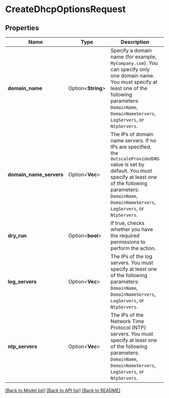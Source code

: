 # CreateDhcpOptionsRequest

## Properties

Name | Type | Description | Notes
------------ | ------------- | ------------- | -------------
**domain_name** | Option<**String**> | Specify a domain name (for example, `MyCompany.com`). You can specify only one domain name. You must specify at least one of the following parameters: `DomainName`, `DomainNameServers`, `LogServers`, or `NtpServers`. | [optional]
**domain_name_servers** | Option<**Vec<String>**> | The IPs of domain name servers. If no IPs are specified, the `OutscaleProvidedDNS` value is set by default. You must specify at least one of the following parameters: `DomainName`, `DomainNameServers`, `LogServers`, or `NtpServers`. | [optional]
**dry_run** | Option<**bool**> | If true, checks whether you have the required permissions to perform the action. | [optional]
**log_servers** | Option<**Vec<String>**> | The IPs of the log servers. You must specify at least one of the following parameters: `DomainName`, `DomainNameServers`, `LogServers`, or `NtpServers`. | [optional]
**ntp_servers** | Option<**Vec<String>**> | The IPs of the Network Time Protocol (NTP) servers. You must specify at least one of the following parameters: `DomainName`, `DomainNameServers`, `LogServers`, or `NtpServers`. | [optional]

[[Back to Model list]](../README.md#documentation-for-models) [[Back to API list]](../README.md#documentation-for-api-endpoints) [[Back to README]](../README.md)


